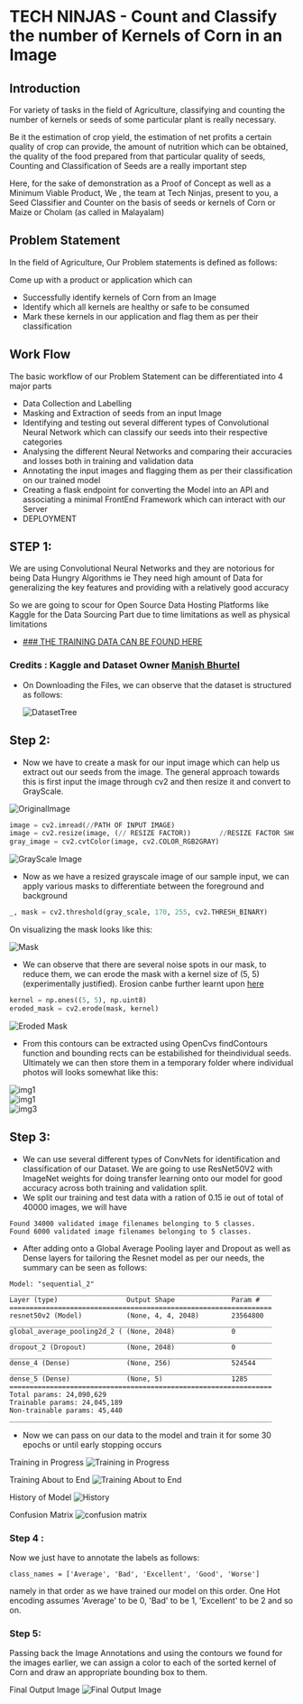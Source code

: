 # TECH NINJAS - Count and Classify the number of Kernels of Corn in an Image

## Introduction 

For variety of tasks in the field of Agriculture, classifying and counting the number of kernels or seeds of some particular plant is really necessary.

Be it the estimation of crop yield, the estimation of net profits a certain quality of crop can provide, the amount of nutrition which can be obtained, the quality of the food prepared from that particular quality of seeds, Counting and Classification of Seeds are a really important step

Here, for the sake of demonstration as a Proof of Concept as well as a Minimum Viable Product, We , the team at Tech Ninjas, present to you, a Seed Classifier and Counter on the basis of seeds or kernels of Corn or Maize or Cholam (as called in Malayalam)


## Problem Statement
In the field of Agriculture, Our Problem statements is defined as follows:

Come up with a product or application which can
- Successfully identify kernels of Corn from an Image
- Identify which all kernels are healthy or safe to be consumed
- Mark these kernels in our application and flag them as per their classification

## Work Flow 
The basic workflow of our Problem Statement can be differentiated into 4 major parts

- Data Collection and Labelling
- Masking and Extraction of seeds from an input Image
- Identifying and testing out several different types of  Convolutional Neural Network which can classify our seeds into their respective categories
- Analysing the different Neural Networks and comparing their accuracies and losses both in training and validation data
- Annotating the input images and flagging them as per their classification on our trained model
- Creating a flask endpoint for converting the Model into an API and associating a minimal FrontEnd Framework which can interact with our Server
- DEPLOYMENT


## STEP 1: 
We are using Convolutional Neural Networks and they are notorious for being Data Hungry Algorithms ie They need high amount of Data for generalizing the key features and providing with a relatively good accuracy

So we are going to scour for Open Source Data Hosting Platforms like Kaggle for the Data Sourcing Part due to time limitations as well as physical limitations

- [### THE TRAINING DATA CAN BE FOUND HERE](https://www.kaggle.com/zom8ie99/maize-seed)

### Credits : Kaggle and Dataset Owner [Manish Bhurtel](https://github.com/9characters)

- On Downloading the Files, we can observe that the dataset is structured as follows:

  ![DatasetTree](/UploadImages/DatasetTree.png)

## Step 2:
- Now we have to create a mask for our input image which can help us extract out our seeds from the image. The general approach towards this is first input the image through cv2 and then resize it and convert to GrayScale.

![OriginalImage](/UploadImages/OriginalImage.png)

```python
image = cv2.imread(//PATH OF INPUT IMAGE)
image = cv2.resize(image, (// RESIZE FACTOR))       //RESIZE FACTOR SHOULD BE FACTOR OF 16 LIKE 640 ETC
gray_image = cv2.cvtColor(image, cv2.COLOR_RGB2GRAY)
```
![GrayScale Image](/UploadImages/GrayscaleImage.png)

- Now as we have a resized grayscale image of our sample input, we can apply various masks to differentiate between the foreground and background 
```python
_, mask = cv2.threshold(gray_scale, 170, 255, cv2.THRESH_BINARY)
```
On visualizing the mask looks like this:

![Mask](/UploadImages/masknoerosion.png)

- We can observe that there are several noise spots in our mask, to reduce them, we can erode the mask with a kernel size of (5, 5)  (experimentally justified). Erosion canbe further learnt upon [here](https://www.geeksforgeeks.org/erosion-dilation-images-using-opencv-python/)
```python
kernel = np.ones((5, 5), np.uint8)
eroded_mask = cv2.erode(mask, kernel)
```

![Eroded Mask](/UploadImages/eroded_mask.png)

- From this contours can be extracted using OpenCvs findContours function and bounding rects can be estabilished for theindividual seeds. Ultimately we can then store them in a temporary folder where individual photos will looks somewhat like this:

![img1](/UploadImages/1.jpg)  
![img1](/UploadImages/2.jpg)    
![img3](/UploadImages/3.jpg)


## Step 3:
- We can use several different types of ConvNets for identification and classification of our Dataset. We are going to use ResNet50V2 with ImageNet weights for doing transfer learning onto our model for good accuracy across both training and validation split.
- We split our training and test data with a ration of 0.15 ie out of total of 40000 images, we will have 
```
Found 34000 validated image filenames belonging to 5 classes.
Found 6000 validated image filenames belonging to 5 classes.
```
- After adding onto a Global Average Pooling layer and Dropout as well as Dense layers for tailoring the Resnet model as per our needs, the summary can be seen as follows:
```
Model: "sequential_2"
_________________________________________________________________
Layer (type)                 Output Shape              Param #   
=================================================================
resnet50v2 (Model)           (None, 4, 4, 2048)        23564800  
_________________________________________________________________
global_average_pooling2d_2 ( (None, 2048)              0         
_________________________________________________________________
dropout_2 (Dropout)          (None, 2048)              0         
_________________________________________________________________
dense_4 (Dense)              (None, 256)               524544    
_________________________________________________________________
dense_5 (Dense)              (None, 5)                 1285      
=================================================================
Total params: 24,090,629
Trainable params: 24,045,189
Non-trainable params: 45,440
_________________________________________________________________
```

- Now we can pass on our data to the model and train it for some 30 epochs or until early stopping occurs

Training in Progress
![Training in Progress](/UploadImages/2020-11-08%20(9).png)


Training About to End
![Training About to End](/UploadImages/trainingabttoend.jpeg)

History of Model
![History](/UploadImages/HISTORY.png)

Confusion Matrix
![confusion matrix](/UploadImages/Image.png)

### Step 4 : 
Now we just have to annotate the labels as follows:
```
class_names = ['Average', 'Bad', 'Excellent', 'Good', 'Worse']
```
namely in that order as we have trained our model on this order. One Hot encoding assumes 'Average' to be 0, 'Bad' to be 1, 'Excellent' to be 2 and so on.

### Step 5:
Passing back the Image Annotations and using the contours we found for the images earlier, we can assign a color to each of the sorted kernel of Corn and draw an appropriate bounding box to them.

Final Output Image
![Final Output Image](/UploadImages/FinalImage.png)

